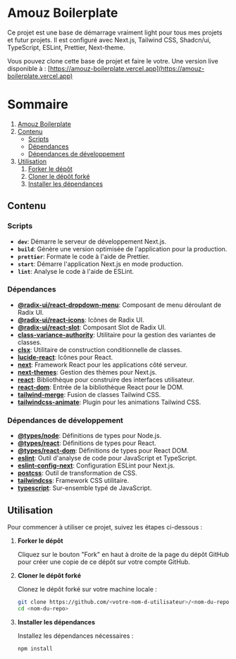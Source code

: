 # Amouz Boilerplate

Ce projet est une base de démarrage vraiment light pour tous mes projets et futur projets. Il est configuré avec Next.js, Tailwind CSS, Shadcn/ui, TypeScript, ESLint, Prettier, Next-theme.

Vous pouvez clone cette base de projet et faire le votre. Une version live disponible à : [https://amouz-boilerplate.vercel.app](https://amouz-boilerplate.vercel.app)

# Sommaire

1. [Amouz Boilerplate](#amouz-boilerplate)
2. [Contenu](#contenu)
   - [Scripts](#scripts)
   - [Dépendances](#dépendances)
   - [Dépendances de développement](#dépendances-de-développement)
3. [Utilisation](#utilisation)
   1. [Forker le dépôt](#forker-le-dépôt)
   2. [Cloner le dépôt forké](#cloner-le-dépôt-forké)
   3. [Installer les dépendances](#installer-les-dépendances)

## Contenu

### Scripts

- **`dev`**: Démarre le serveur de développement Next.js.
- **`build`**: Génère une version optimisée de l'application pour la production.
- **`prettier`**: Formate le code à l'aide de Prettier.
- **`start`**: Démarre l'application Next.js en mode production.
- **`lint`**: Analyse le code à l'aide de ESLint.

### Dépendances

- **[@radix-ui/react-dropdown-menu](https://www.radix-ui.com/docs/primitives/components/dropdown-menu)**: Composant de menu déroulant de Radix UI.
- **[@radix-ui/react-icons](https://www.radix-ui.com/docs/icons)**: Icônes de Radix UI.
- **[@radix-ui/react-slot](https://www.radix-ui.com/docs/primitives/components/slot)**: Composant Slot de Radix UI.
- **[class-variance-authority](https://www.npmjs.com/package/class-variance-authority)**: Utilitaire pour la gestion des variantes de classes.
- **[clsx](https://www.npmjs.com/package/clsx)**: Utilitaire de construction conditionnelle de classes.
- **[lucide-react](https://lucide.dev/docs/react)**: Icônes pour React.
- **[next](https://nextjs.org/)**: Framework React pour les applications côté serveur.
- **[next-themes](https://github.com/pacocoursey/next-themes)**: Gestion des thèmes pour Next.js.
- **[react](https://react.dev/)**: Bibliothèque pour construire des interfaces utilisateur.
- **[react-dom](https://react.dev/)**: Entrée de la bibliothèque React pour le DOM.
- **[tailwind-merge](https://www.npmjs.com/package/tailwind-merge)**: Fusion de classes Tailwind CSS.
- **[tailwindcss-animate](https://www.npmjs.com/package/tailwindcss-animate)**: Plugin pour les animations Tailwind CSS.

### Dépendances de développement

- **[@types/node](https://www.npmjs.com/package/@types/node)**: Définitions de types pour Node.js.
- **[@types/react](https://www.npmjs.com/package/@types/react)**: Définitions de types pour React.
- **[@types/react-dom](https://www.npmjs.com/package/@types/react-dom)**: Définitions de types pour React DOM.
- **[eslint](https://eslint.org/)**: Outil d'analyse de code pour JavaScript et TypeScript.
- **[eslint-config-next](https://nextjs.org/docs/basic-features/eslint)**: Configuration ESLint pour Next.js.
- **[postcss](https://postcss.org/)**: Outil de transformation de CSS.
- **[tailwindcss](https://tailwindcss.com/)**: Framework CSS utilitaire.
- **[typescript](https://www.typescriptlang.org/)**: Sur-ensemble typé de JavaScript.

## Utilisation

Pour commencer à utiliser ce projet, suivez les étapes ci-dessous :

1. **Forker le dépôt**

   Cliquez sur le bouton "Fork" en haut à droite de la page du dépôt GitHub pour créer une copie de ce dépôt sur votre compte GitHub.

2. **Cloner le dépôt forké**

   Clonez le dépôt forké sur votre machine locale :

   ```bash
   git clone https://github.com/<votre-nom-d-utilisateur>/<nom-du-repo>.git
   cd <nom-du-repo>
   ```

3. **Installer les dépendances**

   Installez les dépendances nécessaires :

   ```bash
   npm install
   ```
